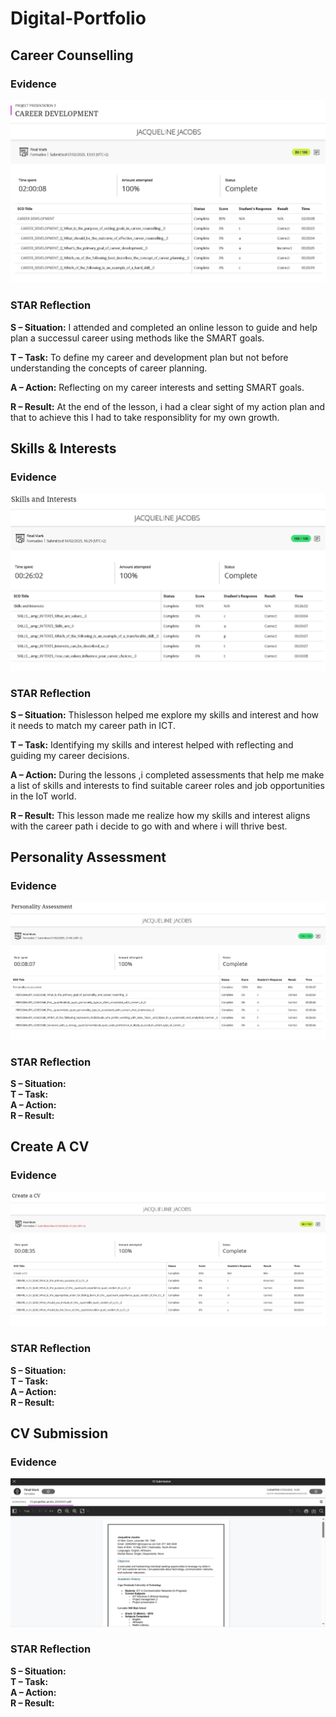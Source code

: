 # Digital-Portfolio

## Career Counselling

### Evidence
![Career Development Result](Evidence/Career_Development.png)

### STAR Reflection
**S – Situation:**  I attended and completed an online lesson to guide and help plan a successul career using methods like the SMART goals.

**T – Task:**  To define my career and development plan but not before understanding the concepts of career planning. 

**A – Action:**   Reflecting on my career interests and setting SMART goals.

**R – Result:** At the end of the lesson, i had a clear sight of my action plan and that to achieve this I had to take responsiblity for my own growth.

## Skills & Interests

### Evidence
![Skills and Interests Result](Evidence/Skills_&_Interests.png)

### STAR Reflection
**S – Situation:**   Thislesson helped me explore my skills and interest and how it needs to match my career path in ICT.

**T – Task:**   Identifying my skills and interest helped with reflecting and guiding my career decisions.

**A – Action:**   During the lessons ,i completed assessments that help me make a list of skills and interests to find suitable career roles and job opportunities in the IoT world.

**R – Result:** This lesson made me realize how my skills and interest aligns with the career path i decide to go with and where i will thrive best.

## Personality Assessment

### Evidence
![Personality_Assessment Result](Evidence/Personality_Assessment.png)

### STAR Reflection
**S – Situation:**   
**T – Task:**   
**A – Action:**   
**R – Result:** 

## Create A CV

### Evidence
![Create_A_CV Result](Evidence/Create_A_CV.png)

### STAR Reflection
**S – Situation:**   
**T – Task:**   
**A – Action:**   
**R – Result:** 

## CV Submission

### Evidence
![CV Submission ](Evidence/CV_Submission.PNG)

### STAR Reflection
**S – Situation:**   
**T – Task:**   
**A – Action:**   
**R – Result:** 
